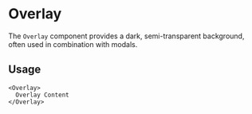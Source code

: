 
# Overlay

The `Overlay` component provides a dark, semi-transparent background, often used in combination with modals.

## Usage

```vue
<Overlay>
  Overlay Content
</Overlay>
```